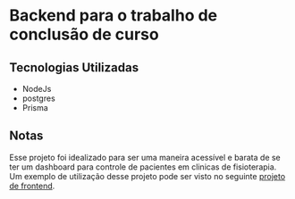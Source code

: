 # Backend para o trabalho de conclusão de curso 

## Tecnologias Utilizadas
 - NodeJs
 - postgres
 - Prisma 

## Notas

Esse projeto foi idealizado para ser uma maneira acessível e barata de se ter um dashboard para controle de pacientes em clinicas de fisioterapia.
Um exemplo de utilização desse projeto pode ser visto no seguinte [projeto de frontend](https://github.com/viniciuslacerda0/tcc-front). 

